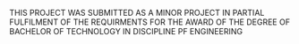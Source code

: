 THIS PROJECT WAS SUBMITTED AS A MINOR PROJECT IN PARTIAL FULFILMENT OF THE REQUIRMENTS FOR THE AWARD OF THE DEGREE OF BACHELOR OF TECHNOLOGY IN DISCIPLINE PF ENGINEERING
